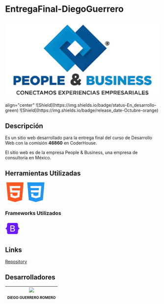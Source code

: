 # EntregaFinal-DiegoGuerrero

![Logo P&B](<assets/img/1 IMAGOTIPO zyro.png>)

<p> align="center"
![Shield](https://img.shields.io/badge/status-En_desarrollo-green)
![Shield](https://img.shields.io/badge/release_date-Octubre-orange)
</p>

## Descripción

Es un sitio web desarrollado para la entrega final del curso de Desarrollo Web con la comisión __46860__ en CoderHouse. 

El sitio web es de la empresa People & Business, una empresa de consultoría en México. 

## Herramientas Utilizadas

![HTML5](html-5-3.png)
![CSS3](css-3.png)

### Frameworks Utilizados

![Bootstrap](icons8-oreja-48.png)

## Links

[Repository](https://github.com/DiegoGR22/EntregaFinal-DiegoGuerrero/tree/entrega-final)

## Desarrolladores

| [<img src="https://avatars.githubusercontent.com/u/142441979?v=4" width=115><br><sub>DIEGO GUERRERO ROMERO</sub>](https://github.com/DiegoGR22) |
| :---: |
